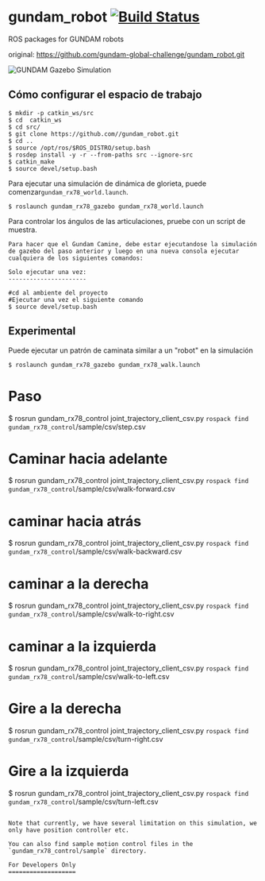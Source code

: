 gundam_robot [![Build Status](https://travis-ci.com/gundam-global-challenge/gundam_robot.svg?branch=master)](https://travis-ci.com/gundam-global-challenge/gundam_robot)
========================================================================================================================================================================
ROS packages for GUNDAM robots

original: https://github.com/gundam-global-challenge/gundam_robot.git


![GUNDAM Gazebo Simulation](imgs/gundam_AKG.jpg)


Cómo configurar el espacio de trabajo
----------------------

```
$ mkdir -p catkin_ws/src
$ cd  catkin_ws
$ cd src/
$ git clone https://github.com//gundam_robot.git
$ cd ..
$ source /opt/ros/$ROS_DISTRO/setup.bash
$ rosdep install -y -r --from-paths src --ignore-src
$ catkin_make
$ source devel/setup.bash
```
Para ejecutar una simulación de dinámica de glorieta, puede comenzar`gundam_rx78_world.launch`.

```
$ roslaunch gundam_rx78_gazebo gundam_rx78_world.launch
```

Para controlar los ángulos de las articulaciones, pruebe con un script de muestra.

```
Para hacer que el Gundam Camine, debe estar ejecutandose la simulación de gazebo del paso anterior y luego en una nueva consola ejecutar cualquiera de los siguientes comandos:

Solo ejecutar una vez:
----------------------

#cd al ambiente del proyecto
#Ejecutar una vez el siguiente comando
$ source devel/setup.bash
```
Experimental
------------

Puede ejecutar un patrón de caminata similar a un "robot" en la simulación
```
$ roslaunch gundam_rx78_gazebo gundam_rx78_walk.launch
```

# Paso
$ rosrun gundam_rx78_control joint_trajectory_client_csv.py `rospack find gundam_rx78_control`/sample/csv/step.csv
# Caminar hacia adelante
$ rosrun gundam_rx78_control joint_trajectory_client_csv.py `rospack find gundam_rx78_control`/sample/csv/walk-forward.csv
# caminar hacia atrás
$ rosrun gundam_rx78_control joint_trajectory_client_csv.py `rospack find gundam_rx78_control`/sample/csv/walk-backward.csv
# caminar a la derecha
$ rosrun gundam_rx78_control joint_trajectory_client_csv.py `rospack find gundam_rx78_control`/sample/csv/walk-to-right.csv
# caminar a la izquierda
$ rosrun gundam_rx78_control joint_trajectory_client_csv.py `rospack find gundam_rx78_control`/sample/csv/walk-to-left.csv
# Gire a la derecha
$ rosrun gundam_rx78_control joint_trajectory_client_csv.py `rospack find gundam_rx78_control`/sample/csv/turn-right.csv
# Gire a la izquierda
$ rosrun gundam_rx78_control joint_trajectory_client_csv.py `rospack find gundam_rx78_control`/sample/csv/turn-left.csv
```

Note that currently, we have several limitation on this simulation, we only have position controller etc.

You can also find sample motion control files in the `gundam_rx78_control/sample` directory.

For Developers Only
===================

